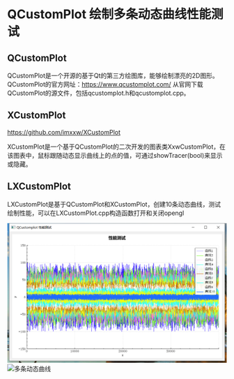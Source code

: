 # QCustomPlot 绘制多条动态曲线性能测试

## QCustomPlot
QCustomPlot是一个开源的基于Qt的第三方绘图库，能够绘制漂亮的2D图形。
QCustomPlot的官方网址：https://www.qcustomplot.com/
从官网下载QCustomPlot的源文件，包括qcustomplot.h和qcustomplot.cpp。

## XCustomPlot
https://github.com/imxxw/XCustomPlot

XCustomPlot是一个基于QCustomPlot的二次开发的图表类XxwCustomPlot，在该图表中，鼠标跟随动态显示曲线上的点的值，可通过showTracer(bool)来显示或隐藏。

## LXCustomPlot
LXCustomPlot是基于QCustomPlot和XCustomPlot，创建10条动态曲线，测试绘制性能，可以在LXCustomPlot.cpp构造函数打开和关闭opengl

![多条动态曲线](性能测试（10条动态曲线）.png "动态曲线")
![多条动态曲线](性能测试（10条动态曲线）.gif "动态曲线")

